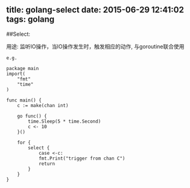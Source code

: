 title: golang-select
date: 2015-06-29 12:41:02
tags: golang
---

##Select:

用途: 监听IO操作，当IO操作发生时，触发相应的动作, 与goroutine联合使用

	e.g.
	
	package main
	import(
		"fmt"
		"time"
	)
	
	func main() {
		c := make(chan int)
		
		go func() {
			time.Sleep(5 * time.Second)
			c <- 10
		}()
		
		for {
			select {
				case <-c:
				fmt.Print("trigger from chan C")
				return
			}
		}
	}


